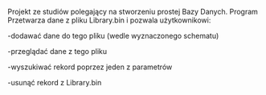Projekt ze studiów polegający na stworzeniu prostej Bazy Danych.
Program Przetwarza dane z pliku Library.bin i pozwala użytkownikowi: 

  -dodawać dane do tego pliku (wedle wyznaczonego schematu)
  
  -przeglądać dane z tego pliku
  
  -wyszukiwać rekord poprzez jeden z parametrów
  
  -usunąć rekord z Library.bin

